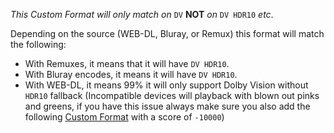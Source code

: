 *This Custom Format will only match on* `DV` **NOT** *on* `DV HDR10` *etc*.

Depending on the source (WEB-DL, Bluray, or Remux) this format will match the following:

- With Remuxes, it means that it will have `DV HDR10`.
- With Bluray encodes, it means it will have `DV HDR10`.
- With WEB-DL, it means 99% it will only support Dolby Vision without `HDR10` fallback (Incompatible devices will playback with blown out pinks and greens, if you have this issue always make sure you also add the following [Custom Format](#dv-webdl) with a score of `-10000`)
